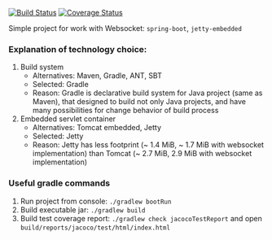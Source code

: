 [![Build Status](https://travis-ci.org/valery1707/test-websocket.svg?branch=master)](https://travis-ci.org/valery1707/test-websocket)
[![Coverage Status](https://coveralls.io/repos/github/valery1707/test-websocket/badge.svg?branch=master)](https://coveralls.io/github/valery1707/test-websocket?branch=master)

Simple project for work with Websocket: `spring-boot`, `jetty-embedded`

### Explanation of technology choice:
1. Build system
	* Alternatives: Maven, Gradle, ANT, SBT
	* Selected: Gradle
	* Reason: Gradle is declarative build system for Java project (same as Maven), that designed to build not only Java projects, and have many possibilities for change behavior of build process
1. Embedded servlet container
	* Alternatives: Tomcat embedded, Jetty
	* Selected: Jetty
	* Reason: Jetty has less footprint (~ 1.4 MiB, ~ 1.7 MiB with websocket implementation) than Tomcat (~ 2.7 MiB, 2.9 MiB with websocket implementation)

### Useful gradle commands
1. Run project from console: `./gradlew bootRun`
1. Build executable jar: `./gradlew build`
1. Build test coverage report: `./gradlew check jacocoTestReport` and open `build/reports/jacoco/test/html/index.html`
